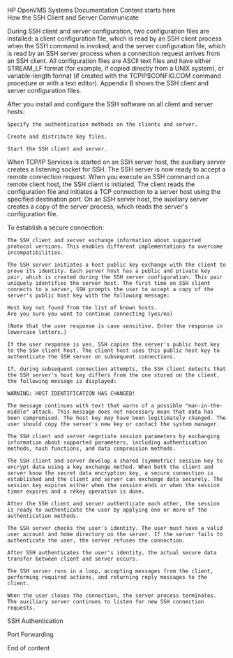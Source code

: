 HP OpenVMS Systems Documentation
Content starts here 	
How the SSH Client and Server Communicate
  	  	
 

During SSH client and server configuration, two configuration files are installed: a client configuration file, which is read by an SSH client process when the SSH command is invoked; and the server configuration file, which is read by an SSH server process when a connection request arrives from an SSH client. All configuration files are ASCII text files and have either STREAM_LF format (for example, if copied directly from a UNIX system), or variable-length format (if created with the TCPIP$CONFIG.COM command procedure or with a text editor). Appendix B shows the SSH client and server configuration files.

After you install and configure the SSH software on all client and server hosts:

    Specify the authentication methods on the clients and server.

    Create and distribute key files.

    Start the SSH client and server.

When TCP/IP Services is started on an SSH server host, the auxiliary server creates a listening socket for SSH. The SSH server is now ready to accept a remote connection request. When you execute an SSH command on a remote client host, the SSH client is initiated. The client reads the configuration file and initiates a TCP connection to a server host using the specified destination port. On an SSH server host, the auxiliary server creates a copy of the server process, which reads the server's configuration file.

To establish a secure connection:

    The SSH client and server exchange information about supported protocol versions. This enables different implementations to overcome incompatibilities.

    The SSH server initiates a host public key exchange with the client to prove its identity. Each server host has a public and private key pair, which is created during the SSH server configuration. This pair uniquely identifies the server host. The first time an SSH client connects to a server, SSH prompts the user to accept a copy of the server's public host key with the following message:

    Host key not found from the list of known hosts.
    Are you sure you want to continue connecting (yes/no)

    (Note that the user response is case sensitive. Enter the response in lowercase letters.)

    If the user response is yes, SSH copies the server's public host key to the SSH client host. The client host uses this public host key to authenticate the SSH server on subsequent connections.

    If, during subsequent connection attempts, the SSH client detects that the SSH server's host key differs from the one stored on the client, the following message is displayed:

    WARNING: HOST IDENTIFICATION HAS CHANGED!

    The message continues with text that warns of a possible "man-in-the-middle" attack. This message does not necessary mean that data has been compromised. The host key may have been legitimately changed. The user should copy the server's new key or contact the system manager.

    The SSH client and server negotiate session parameters by exchanging information about supported parameters, including authentication methods, hash functions, and data compression methods.

    The SSH client and server develop a shared (symmetric) session key to encrypt data using a key exchange method. When both the client and server know the secret data encryption key, a secure connection is established and the client and server can exchange data securely. The session key expires either when the session ends or when the session timer expires and a rekey operation is done.

    After the SSH client and server authenticate each other, the session is ready to authenticate the user by applying one or more of the authentication methods.

    The SSH server checks the user's identity. The user must have a valid user account and home directory on the server. If the server fails to authenticate the user, the server refuses the connection.

    After SSH authenticates the user's identity, the actual secure data transfer between client and server occurs.

    The SSH server runs in a loop, accepting messages from the client, performing required actions, and returning reply messages to the client.

    When the user closes the connection, the server process terminates. The auxiliary server continues to listen for new SSH connection requests.



SSH Authentication
  	  	


Port Forwarding  

 
End of content




